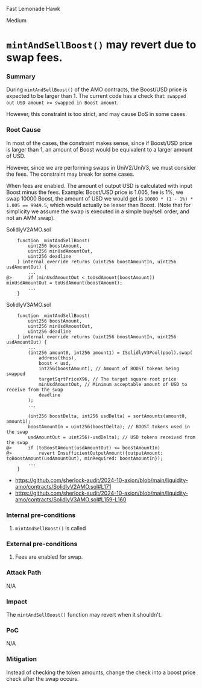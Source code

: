 Fast Lemonade Hawk

Medium

# `mintAndSellBoost()` may revert due to swap fees.


### Summary

During `mintAndSellBoost()` of the AMO contracts, the Boost/USD price is expected to be larger than 1. The current code has a check that: `swapped out USD amount >= swapped in Boost amount`.

However, this constraint is too strict, and may cause DoS in some cases.

### Root Cause

In most of the cases, the constraint makes sense, since if Boost/USD price is larger than 1, an amount of Boost would be equivalent to a larger amount of USD.

However, since we are performing swaps in UniV2/UniV3, we must consider the fees. The constraint may break for some cases.

When fees are enabled. The amount of output USD is calculated with input Boost minus the fees. Example: Boost/USD price is 1.005, fee is 1%, we swap 10000 Boost, the amount of USD we would get is `10000 * (1 - 1%) * 1.005 == 9949.5`, which would actually be lesser than Boost. (Note that for simplicity we assume the swap is executed in a simple buy/sell order, and not an AMM swap).

SolidlyV2AMO.sol
```solidity
    function _mintAndSellBoost(
        uint256 boostAmount,
        uint256 minUsdAmountOut,
        uint256 deadline
    ) internal override returns (uint256 boostAmountIn, uint256 usdAmountOut) {
        ...
@>      if (minUsdAmountOut < toUsdAmount(boostAmount)) minUsdAmountOut = toUsdAmount(boostAmount);
        ...
    }
```

SolidlyV3AMO.sol
```solidity
    function _mintAndSellBoost(
        uint256 boostAmount,
        uint256 minUsdAmountOut,
        uint256 deadline
    ) internal override returns (uint256 boostAmountIn, uint256 usdAmountOut) {
        ...
        (int256 amount0, int256 amount1) = ISolidlyV3Pool(pool).swap(
            address(this),
            boost < usd,
            int256(boostAmount), // Amount of BOOST tokens being swapped
            targetSqrtPriceX96, // The target square root price
            minUsdAmountOut, // Minimum acceptable amount of USD to receive from the swap
            deadline
        );
        ...

        (int256 boostDelta, int256 usdDelta) = sortAmounts(amount0, amount1);
        boostAmountIn = uint256(boostDelta); // BOOST tokens used in the swap
        usdAmountOut = uint256(-usdDelta); // USD tokens received from the swap
@>      if (toBoostAmount(usdAmountOut) <= boostAmountIn)
@>          revert InsufficientOutputAmount({outputAmount: toBoostAmount(usdAmountOut), minRequired: boostAmountIn});
        ...
    }
```

- https://github.com/sherlock-audit/2024-10-axion/blob/main/liquidity-amo/contracts/SolidlyV2AMO.sol#L171
- https://github.com/sherlock-audit/2024-10-axion/blob/main/liquidity-amo/contracts/SolidlyV3AMO.sol#L159-L160

### Internal pre-conditions

1. `mintAndSellBoost()` is called

### External pre-conditions

1. Fees are enabled for swap.

### Attack Path

N/A

### Impact

The `mintAndSellBoost()` function may revert when it shouldn't.

### PoC

N/A

### Mitigation

Instead of checking the token amounts, change the check into a boost price check after the swap occurs.